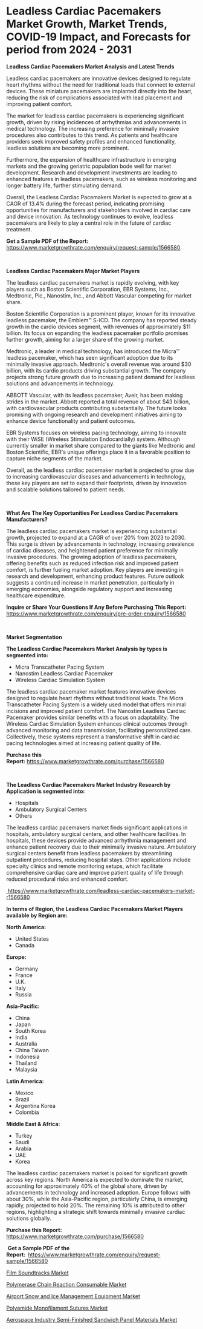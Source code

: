 <p><h1>Leadless Cardiac Pacemakers Market Growth, Market Trends, COVID-19 Impact, and Forecasts for period from 2024 - 2031</h1></p><p><strong>Leadless Cardiac Pacemakers Market Analysis and Latest Trends</strong></p>
<p><p>Leadless cardiac pacemakers are innovative devices designed to regulate heart rhythms without the need for traditional leads that connect to external devices. These miniature pacemakers are implanted directly into the heart, reducing the risk of complications associated with lead placement and improving patient comfort. </p><p>The market for leadless cardiac pacemakers is experiencing significant growth, driven by rising incidences of arrhythmias and advancements in medical technology. The increasing preference for minimally invasive procedures also contributes to this trend. As patients and healthcare providers seek improved safety profiles and enhanced functionality, leadless solutions are becoming more prominent.</p><p>Furthermore, the expansion of healthcare infrastructure in emerging markets and the growing geriatric population bode well for market development. Research and development investments are leading to enhanced features in leadless pacemakers, such as wireless monitoring and longer battery life, further stimulating demand.</p><p>Overall, the Leadless Cardiac Pacemakers Market is expected to grow at a CAGR of 13.4% during the forecast period, indicating promising opportunities for manufacturers and stakeholders involved in cardiac care and device innovation. As technology continues to evolve, leadless pacemakers are likely to play a central role in the future of cardiac treatment.</p></p>
<p><strong>Get a Sample PDF of the Report:&nbsp;</strong> <a href="https://www.marketgrowthrate.com/enquiry/request-sample/1566580">https://www.marketgrowthrate.com/enquiry/request-sample/1566580</a></p>
<p>&nbsp;</p>
<p><strong>Leadless Cardiac Pacemakers Major Market Players</strong></p>
<p><p>The leadless cardiac pacemakers market is rapidly evolving, with key players such as Boston Scientific Corporation, EBR Systems, Inc., Medtronic, Plc., Nanostim, Inc., and Abbott Vascular competing for market share. </p><p>Boston Scientific Corporation is a prominent player, known for its innovative leadless pacemaker, the Emblem™ S-ICD. The company has reported steady growth in the cardio devices segment, with revenues of approximately $11 billion. Its focus on expanding the leadless pacemaker portfolio promises further growth, aiming for a larger share of the growing market.</p><p>Medtronic, a leader in medical technology, has introduced the Micra™ leadless pacemaker, which has seen significant adoption due to its minimally invasive approach. Medtronic's overall revenue was around $30 billion, with its cardio products driving substantial growth. The company projects strong future growth due to increasing patient demand for leadless solutions and advancements in technology.</p><p>ABBOTT Vascular, with its leadless pacemaker, Aveir, has been making strides in the market. Abbott reported a total revenue of about $43 billion, with cardiovascular products contributing substantially. The future looks promising with ongoing research and development initiatives aiming to enhance device functionality and patient outcomes.</p><p>EBR Systems focuses on wireless pacing technology, aiming to innovate with their WiSE (Wireless Stimulation Endocardially) system. Although currently smaller in market share compared to the giants like Medtronic and Boston Scientific, EBR's unique offerings place it in a favorable position to capture niche segments of the market.</p><p>Overall, as the leadless cardiac pacemaker market is projected to grow due to increasing cardiovascular diseases and advancements in technology, these key players are set to expand their footprints, driven by innovation and scalable solutions tailored to patient needs.</p></p>
<p>&nbsp;</p>
<p><strong>What Are The Key Opportunities For Leadless Cardiac Pacemakers Manufacturers?</strong></p>
<p><p>The leadless cardiac pacemakers market is experiencing substantial growth, projected to expand at a CAGR of over 20% from 2023 to 2030. This surge is driven by advancements in technology, increasing prevalence of cardiac diseases, and heightened patient preference for minimally invasive procedures. The growing adoption of leadless pacemakers, offering benefits such as reduced infection risk and improved patient comfort, is further fueling market adoption. Key players are investing in research and development, enhancing product features. Future outlook suggests a continued increase in market penetration, particularly in emerging economies, alongside regulatory support and increasing healthcare expenditure.</p></p>
<p><strong>Inquire or Share Your Questions If Any Before Purchasing This Report:</strong> <a href="https://www.marketgrowthrate.com/enquiry/pre-order-enquiry/1566580">https://www.marketgrowthrate.com/enquiry/pre-order-enquiry/1566580</a></p>
<p>&nbsp;</p>
<p><strong>Market Segmentation</strong></p>
<p><strong>The Leadless Cardiac Pacemakers Market Analysis by types is segmented into:</strong></p>
<p><ul><li>Micra Transcatheter Pacing System</li><li>Nanostim Leadless Cardiac Pacemaker</li><li>Wireless Cardiac Simulation System</li></ul></p>
<p><p>The leadless cardiac pacemaker market features innovative devices designed to regulate heart rhythms without traditional leads. The Micra Transcatheter Pacing System is a widely used model that offers minimal incisions and improved patient comfort. The Nanostim Leadless Cardiac Pacemaker provides similar benefits with a focus on adaptability. The Wireless Cardiac Simulation System enhances clinical outcomes through advanced monitoring and data transmission, facilitating personalized care. Collectively, these systems represent a transformative shift in cardiac pacing technologies aimed at increasing patient quality of life.</p></p>
<p><strong>Purchase this Report:&nbsp;</strong><a href="https://www.marketgrowthrate.com/purchase/1566580">https://www.marketgrowthrate.com/purchase/1566580</a></p>
<p>&nbsp;</p>
<p><strong>The Leadless Cardiac Pacemakers Market Industry Research by Application is segmented into:</strong></p>
<p><ul><li>Hospitals</li><li>Ambulatory Surgical Centers</li><li>Others</li></ul></p>
<p><p>The leadless cardiac pacemakers market finds significant applications in hospitals, ambulatory surgical centers, and other healthcare facilities. In hospitals, these devices provide advanced arrhythmia management and enhance patient recovery due to their minimally invasive nature. Ambulatory surgical centers benefit from leadless pacemakers by streamlining outpatient procedures, reducing hospital stays. Other applications include specialty clinics and remote monitoring setups, which facilitate comprehensive cardiac care and improve patient quality of life through reduced procedural risks and enhanced comfort.</p></p>
<p><a href="https://www.marketgrowthrate.com/leadless-cardiac-pacemakers-market-r1566580">&nbsp;https://www.marketgrowthrate.com/leadless-cardiac-pacemakers-market-r1566580</a></p>
<p><strong>In terms of Region, the Leadless Cardiac Pacemakers Market Players available by Region are:</strong></p>
<p>
    <p> <strong> North America: </strong>
        <ul>
            <li>United States</li>
            <li>Canada</li>
        </ul>
        </p> 
    <p> <strong> Europe: </strong>
        <ul>
            <li>Germany</li>
            <li>France</li>
            <li>U.K.</li>
            <li>Italy</li>
            <li>Russia</li>
        </ul>
        </p> 
    <p> <strong> Asia-Pacific: </strong>
        <ul>
            <li>China</li>
            <li>Japan</li>
            <li>South Korea</li>
            <li>India</li>
            <li>Australia</li>
            <li>China Taiwan</li>
            <li>Indonesia</li>
            <li>Thailand</li>
            <li>Malaysia</li>
        </ul>
        </p> 
    <p> <strong> Latin America: </strong>
        <ul>
            <li>Mexico</li>
            <li>Brazil</li>
            <li>Argentina Korea</li>
            <li>Colombia</li>
        </ul>
        </p> 
    <p> <strong> Middle East & Africa: </strong>
        <ul>
            <li>Turkey</li>
            <li>Saudi</li>
            <li>Arabia</li>
            <li>UAE</li>
            <li>Korea</li>
        </ul>
    </p>
    </p>
<p><p>The leadless cardiac pacemakers market is poised for significant growth across key regions. North America is expected to dominate the market, accounting for approximately 40% of the global share, driven by advancements in technology and increased adoption. Europe follows with about 30%, while the Asia-Pacific region, particularly China, is emerging rapidly, projected to hold 20%. The remaining 10% is attributed to other regions, highlighting a strategic shift towards minimally invasive cardiac solutions globally.</p></p>
<p><strong>Purchase this Report: </strong><a href="https://www.marketgrowthrate.com/purchase/1566580">https://www.marketgrowthrate.com/purchase/1566580</a></p>
<p>&nbsp;<strong>Get a Sample PDF of the Report:&nbsp;&nbsp;</strong><a href="https://www.marketgrowthrate.com/enquiry/request-sample/1566580">https://www.marketgrowthrate.com/enquiry/request-sample/1566580</a></p>
<p><strong></strong></p>
<p><p><a href="https://www.linkedin.com/pulse/film-soundtracks-market-insights-product-type-application-d3eye?trackingId=DANvSwlxSwOHHmPsxCnAOg%3D%3D">Film Soundtracks Market</a></p><p><a href="https://github.com/ChiragRp1/Market-Research-Report-List-6/blob/main/polymerase-chain-reaction-consumable-market.md">Polymerase Chain Reaction Consumable Market</a></p><p><a href="https://github.com/KamrulHadi87/Market-Research-Report-List-1/blob/main/airport-snow-and-ice-management-equipment-market.md">Airport Snow and Ice Management Equipment Market</a></p><p><a href="https://issuu.com/reportprime-2/docs/polyamide-monofilament-sutures-mark_6c2d8855620888">Polyamide Monofilament Sutures Market</a></p><p><a href="https://medium.com/@mgbcqzvq83/unlocking-growth-potential-market-strategic-analysis-of-aerospace-industry-semi-finished-sandwich-b02f5db41d66?postPublishedType=repub">Aerospace Industry Semi-Finished Sandwich Panel Materials Market</a></p></p>